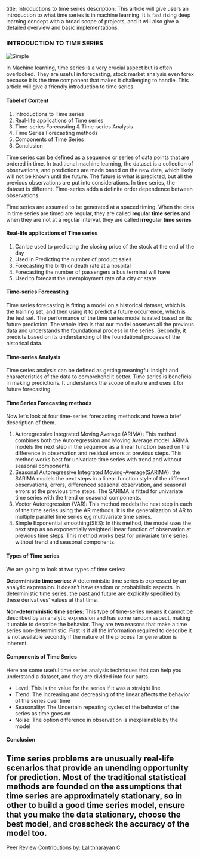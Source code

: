 title: Introductions to time series
description: This article will give users an introduction to what time series is in machine learning. It is fast rising deep learning concept with a broad scope of projects, and It will also give a detailed overview and basic implementations.

### INTRODUCTION TO TIME SERIES

![Simple](https://github.com/jamessandy/engineering-education/blob/new-article/articles/introduction-to-time-series/hero.jpg)

In Machine learning, time series is a very crucial aspect but is often overlooked. They are useful in forecasting, stock market analysis even forex because it is the time component that makes it challenging to handle. This article will give a friendly introduction to time series.

#### Tabel of Content
1. Introductions to Time series
2. Real-life applications of Time series
3. Time-series Forecasting & Time-series Analysis
4. Time Series Forecasting methods
5. Components of Time Series
6. Conclusion

Time series can be defined as a sequence or series of data points that are ordered in time. In traditional machine learning, the dataset is a collection of observations, and predictions are made based on the new data, which likely will not be known until the future. The future is what is predicted, but all the previous observations are put into considerations. In time series, the dataset is different. Time-series adds a definite order dependence between observations.

Time series are assumed to be generated at a spaced timing. When the data in time series are timed are regular, they are called **regular time series** and when they are not at a regular interval, they are called **irregular time series**

#### Real-life applications of Time series
1. Can be used to predicting the closing price of the stock at the end of the day
2. Used in Predicting the number of product sales
3. Forecasting the birth or death rate at a hospital
4. Forecasting the number of passengers a bus terminal will have 
5. Used to forecast the unemployment rate of a city or state

#### Time-series Forecasting
Time series forecasting is fitting a model on a historical dataset, which is the training set, and then using it to predict a future occurrence, which is the test set. The performance of the time series model is rated based on its future prediction. The whole idea is that our model observes all the previous data and understands the foundational process in the series. Secondly, it predicts based on its understanding of the foundational process of the historical data.

#### Time-series Analysis
Time series analysis can be defined as getting meaningful insight and characteristics of the data to comprehend it better. Time series is beneficial in making predictions. It understands the scope of nature and uses it for future forecasting.

#### Time Series Forecasting methods 
Now let’s look at four time-series forecasting methods and have a brief description of them.
1. Autoregressive Integrated Moving Average (ARIMA): This method combines both the Autoregression and Moving Average model. ARIMA models the next step in the sequence as a linear function based on the difference in observation and residual errors at previous steps. This method works best for univariate time series with trend and without seasonal components.
2. Seasonal Autoregressive Integrated Moving-Average(SARIMA): the SARIMA models the next steps in a linear function style of the different observations, errors, differenced seasonal observation, and seasonal errors at the previous time steps. The SARIMA is fitted for univariate time series with the trend or seasonal components.
3. Vector Autoregression (VAR): This method models the next step in each of the time series using the AR methods. It is the generalization of AR to multiple parallel time series e,g multivariate time series.
4. Simple Exponential smoothing(SES): In this method, the model uses the next step as an exponentially weighted linear function of observation at previous time steps. This method works best for univariate time series without trend and seasonal components.

#### Types of Time series
We are going to look at two types of time series:

**Deterministic time series:** A deterministic time series is expressed by an analytic expression. It doesn’t have random or probabilistic aspects. In deterministic time series, the past and future are explicitly specified by these derivatives' values at that time.

**Non-deterministic time series:** This type of time-series means it cannot be described by an analytic expression and has some random aspect, making it unable to describe the behavior. They are two reasons that make a time series non-deterministic. First is if all the information required to describe it is not available secondly if the nature of the process for generation is inherent.

#### Components of Time Series
Here are some useful time series analysis techniques that can help you understand a dataset, and they are divided into four parts.

- Level: This is the value for the series if it was a straight line
- Trend: The increasing and decreasing of the linear affects the behavior of the series over time
- Seasonality: The Uncertain repeating cycles of the behavior of the series as time goes on
- Noise: The option difference in observation is inexplainable by the model

#### Conclusion
Time series problems are unusually real-life scenarios that provide an unending opportunity for prediction. Most of the traditional statistical methods are founded on the assumptions that time series are approximately stationary, so in other to build a good time series model, ensure that you make the data stationary, choose the best model, and crosscheck the accuracy of the model too.
---
Peer Review Contributions by: [Lalithnarayan C](/engineering-education/authors/lalithnarayan-c/)

